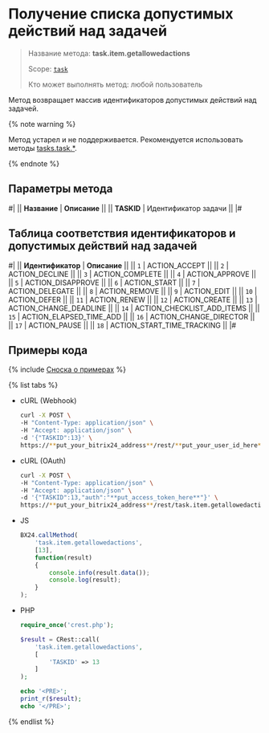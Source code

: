 # Получение списка допустимых действий над задачей

> Название метода: **task.item.getallowedactions**
>
> Scope: [`task`](../../../scopes/permissions.md)
>
> Кто может выполнять метод: любой пользователь

Метод возвращает массив идентификаторов допустимых действий над задачей.

{% note warning %}

Метод устарел и не поддерживается. Рекомендуется использовать методы [tasks.task.*](../../index.md).

{% endnote %}

## Параметры метода

#|
|| **Название** | **Описание** ||
|| **TASKID** | Идентификатор задачи ||
|#

## Таблица соответствия идентификаторов и допустимых действий над задачей

#|
|| **Идентификатор** | **Описание** ||
|| `1` | ACTION_ACCEPT ||
|| `2` | ACTION_DECLINE ||
|| `3` | ACTION_COMPLETE ||
|| `4` | ACTION_APPROVE ||
|| `5` | ACTION_DISAPPROVE ||
|| `6` | ACTION_START ||
|| `7` | ACTION_DELEGATE ||
|| `8` | ACTION_REMOVE ||
|| `9` | ACTION_EDIT ||
|| `10` | ACTION_DEFER ||
|| `11` | ACTION_RENEW ||
|| `12` | ACTION_CREATE ||
|| `13` | ACTION_CHANGE_DEADLINE ||
|| `14` | ACTION_CHECKLIST_ADD_ITEMS ||
|| `15` | ACTION_ELAPSED_TIME_ADD ||
|| `16` | ACTION_CHANGE_DIRECTOR ||
|| `17` | ACTION_PAUSE ||
|| `18` | ACTION_START_TIME_TRACKING ||
|#

## Примеры кода

{% include [Сноска о примерах](../../../../_includes/examples.md) %}

{% list tabs %}

- cURL (Webhook)

    ```bash
    curl -X POST \
    -H "Content-Type: application/json" \
    -H "Accept: application/json" \
    -d '{"TASKID":13}' \
    https://**put_your_bitrix24_address**/rest/**put_your_user_id_here**/**put_your_webhook_here**/task.item.getallowedactions
    ```

- cURL (OAuth)

    ```bash
    curl -X POST \
    -H "Content-Type: application/json" \
    -H "Accept: application/json" \
    -d '{"TASKID":13,"auth":"**put_access_token_here**"}' \
    https://**put_your_bitrix24_address**/rest/task.item.getallowedactions
    ```

- JS

    ```js
    BX24.callMethod(
        'task.item.getallowedactions',
        [13],
        function(result)
        {
            console.info(result.data());
            console.log(result);
        }
    );
    ```

- PHP

    ```php
    require_once('crest.php');

    $result = CRest::call(
        'task.item.getallowedactions',
        [
            'TASKID' => 13
        ]
    );

    echo '<PRE>';
    print_r($result);
    echo '</PRE>';
    ```

{% endlist %}